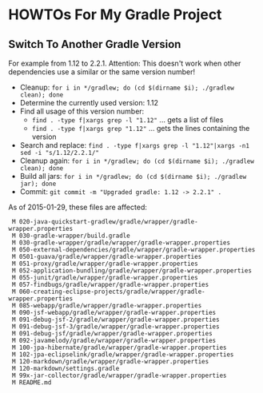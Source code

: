 HOWTOs For My Gradle Project
============================

Switch To Another Gradle Version
--------------------------------

For example from 1.12 to 2.2.1. Attention: This doesn't work when other dependencies use a similar or the same version number!

* Cleanup: `for i in */gradlew; do (cd $(dirname $i); ./gradlew clean); done`
* Determine the currently used version: 1.12
* Find all usage of this version number:
    * `find . -type f|xargs grep -l "1.12"` ... gets a list of files
    * `find . -type f|xargs grep "1.12"` ... gets the lines containing the version
* Search and replace: `find . -type f|xargs grep -l "1.12"|xargs -n1 sed -i "s/1.12/2.2.1/"`
* Cleanup again: `for i in */gradlew; do (cd $(dirname $i); ./gradlew clean); done`
* Build all jars: `for i in */gradlew; do (cd $(dirname $i); ./gradlew jar); done`
* Commit: `git commit -m "Upgraded gradle: 1.12 -> 2.2.1" .`

As of 2015-01-29, these files are affected:

```
 M 020-java-quickstart-gradlew/gradle/wrapper/gradle-wrapper.properties
 M 030-gradle-wrapper/build.gradle
 M 030-gradle-wrapper/gradle/wrapper/gradle-wrapper.properties
 M 050-external-dependencies/gradle/wrapper/gradle-wrapper.properties
 M 0501-guava/gradle/wrapper/gradle-wrapper.properties
 M 051-proxy/gradle/wrapper/gradle-wrapper.properties
 M 052-application-bundling/gradle/wrapper/gradle-wrapper.properties
 M 055-junit/gradle/wrapper/gradle-wrapper.properties
 M 057-findbugs/gradle/wrapper/gradle-wrapper.properties
 M 060-creating-eclipse-projects/gradle/wrapper/gradle-wrapper.properties
 M 085-webapp/gradle/wrapper/gradle-wrapper.properties
 M 090-jsf-webapp/gradle/wrapper/gradle-wrapper.properties
 M 091-debug-jsf-2/gradle/wrapper/gradle-wrapper.properties
 M 091-debug-jsf-3/gradle/wrapper/gradle-wrapper.properties
 M 091-debug-jsf/gradle/wrapper/gradle-wrapper.properties
 M 092-javamelody/gradle/wrapper/gradle-wrapper.properties
 M 100-jpa-hibernate/gradle/wrapper/gradle-wrapper.properties
 M 102-jpa-eclipselink/gradle/wrapper/gradle-wrapper.properties
 M 120-markdown/gradle/wrapper/gradle-wrapper.properties
 M 120-markdown/settings.gradle
 M 99x-jar-collector/gradle/wrapper/gradle-wrapper.properties
 M README.md
```
